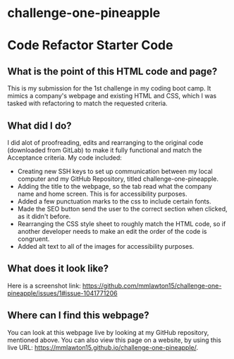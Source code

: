 # challenge-one-pineapple
# Code Refactor Starter Code


## What is the point of this HTML code and page?
This is my submission for the 1st challenge in my coding boot camp. It mimics a company's webpage and existing HTML and CSS, which I was tasked with refactoring to match the requested criteria.

## What did I do?
I did alot of proofreading, edits and rearranging to the original code (downloaded from GitLab) to make it fully functional and match the Acceptance criteria. My code included:
- Creating new SSH keys to set up communication between my local computer and my GitHub Repository, titled challenge-one-pineapple.
- Adding the title to the webpage, so the tab read what the company name and home screen. This is for accessibility purposes.
- Added a few punctuation marks to the css to include certain fonts.
- Made the SEO button send the user to the correct section when clicked, as it didn't before.
- Rearranging the CSS style sheet to roughly match the HTML code, so if another developer needs to make an edit the order of the code is congruent.
- Added alt text to all of the images for accessibility purposes.

## What does it look like?
Here is a screenshot link: https://github.com/mmlawton15/challenge-one-pineapple/issues/1#issue-1041771206

## Where can I find this webpage?
You can look at this webpage live by looking at my GitHub repository, mentioned above. You can also view this page on a website, by using this live URL: https://mmlawton15.github.io/challenge-one-pineapple/.